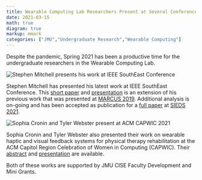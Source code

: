 ```yaml
---
title: Wearable Computing Lab Researchers Present at Several Conferences
date: 2021-03-15
math: true
diagram: true
markup: mmark
categories: ["JMU","Undergraduate Research","Wearable Computing"]
---
```

Despite the pandemic, Spring 2021 has been a productive time for the undergraduate researchers in the Wearable Computing Lab. 

![Stephen Mitchell presents his work at IEEE SouthEast Conference](/img/stephen-ieee-conf.png "Stephen Mitchell presents his work at IEEE SouthEast Conference")

Stephen Mitchell has presented his latest work at IEEE SouthEast Conference. This [short paper](/pdf/MitchellS-T7S2-ieee-ready.pdf) and [presentation](/pdf/Mitchell-IEEE-Presentation.pdf) is an extension of his previous work that was presented at [MARCUS 2019](/post/marcus2019). Additional analysis is on-going and has been accepted as publication for a [full paper](/pdf/mitchell-sieds-camera-ready.pdf) at [SIEDS 2021](https://engineering.virginia.edu/departments/engineering-systems-and-environment/academics/ieee-sieds).

![Sophia Cronin and Tyler Webster present at ACM CAPWIC 2021](/img/sophia-tyler-capwic.png "Sophia Cronin and Tyler Webster present at ACM CAPWIC 2021")

Sophia Cronin and Tyler Webster also presented their work on wearable haptic and visual feedback systems for physical therapy rehabilitation at the ACM Capitol Region Celebration of Women in Computing (CAPWIC). Their [abstract](/pdf/capwic-2021-abstract.pdf) and [presentation](/pdf/cronin-webster-capwic-2021-presentation.pdf) are available.

Both of these works are supported by JMU CISE Faculty Development and Mini Grants.


